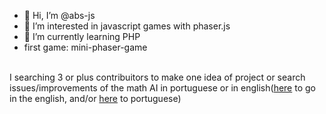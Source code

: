 - 👋 Hi, I’m @abs-js
- 👀 I’m interested in javascript games with phaser.js
- 🌱 I’m currently learning PHP
- first game: mini-phaser-game
<br>
I searching 3 or plus contribuitors to make one idea of project or search issues/improvements of the math AI in portuguese or in english(<a href="https://github.com/abs-js/Math_AI-1.0.0_en-11-8-24-">here</a> to go in the english, and/or <a href="https://github.com/abs-js/Math_AI-1.0.0_pt-11-8-24-">here</a> to portuguese)
